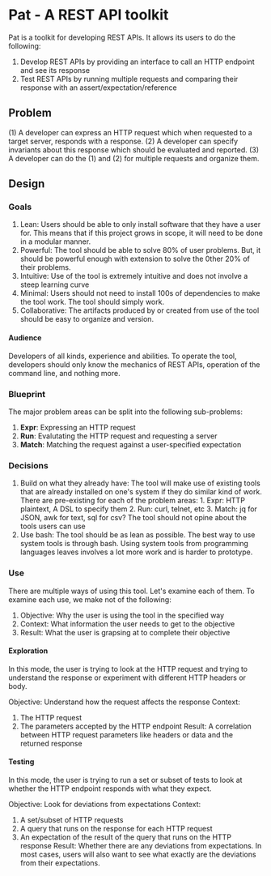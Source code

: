 # Pat - A REST API toolkit
Pat is a toolkit for developing REST APIs.
It allows its users to do the following:
1. Develop REST APIs by providing an interface to call an HTTP endpoint and see its response
2. Test REST APIs by running multiple requests and comparing their response with an assert/expectation/reference

## Problem
(1) A developer can express an HTTP request which when requested to a target server, responds with a response.
(2) A developer can specify invariants about this response which should be evaluated and reported.
(3) A developer can do the (1) and (2) for multiple requests and organize them.

## Design
### Goals
1.  Lean: Users should be able to only install software that they have a user for. This means that if this project grows in scope, it will need to be done in a modular manner.
2.  Powerful: The tool should be able to solve 80% of user problems. But, it should be powerful enough with extension to solve the 0ther 20% of their problems.
3.  Intuitive:  Use of the tool is extremely intuitive and does not involve a steep learning curve
4.  Minimal: Users should not need to install 100s of dependencies to make the tool work. The tool should simply work.
5.  Collaborative: The artifacts produced by or created from use of the tool should be easy to organize and version.

#### Audience
Developers of all kinds, experience and abilities.
To operate the tool, developers should only know the mechanics of REST APIs,
operation of the command line, and nothing more.

### Blueprint
The major problem areas can be split into the following sub-problems:
1.  **Expr**: Expressing an HTTP request
2.  **Run**: Evalutating the HTTP request and requesting a server
3.  **Match**: Matching the request against a user-specified expectation


### Decisions
1.  Build on what they already have:
        The tool will make use of existing tools that are already installed on one's system if they do similar kind of work.
        There are pre-existing for each of the problem areas:
        1. Expr: HTTP plaintext, A DSL to specify them
        2. Run: curl, telnet, etc
        3. Match: jq for JSON, awk for text, sql for csv?
        The tool should not opine about the tools users can use
2. Use bash:
        The tool should be as lean as possible. The best way to use system tools is through bash.
        Using system tools from programming languages leaves involves a lot more work and is harder to prototype.

### Use
There are multiple ways of using this tool. Let's examine each of them.
To examine each use, we make not of the following:
1. Objective: Why the user is using the tool in the specified way
2. Context: What information the user needs to get to the objective
3. Result: What the user is grapsing at to complete their objective

#### Exploration
In this mode, the user is trying to look at the HTTP request and trying to understand
the response or experiment with different HTTP headers or body.

Objective: Understand how the request affects the response
Context:
1.  The HTTP request
2.  The parameters accepted by the HTTP endpoint
Result: A correlation between HTTP request parameters like headers or data and the returned response

#### Testing
In this mode, the user is trying to run a set or subset of tests to look at whether
the HTTP endpoint responds with what they expect.

Objective: Look for deviations from expectations
Context:
1.  A set/subset of HTTP requests
2.  A query that runs on the response for each HTTP request
3.  An expectation of the result of the query that runs on the HTTP response
Result: Whether there are any deviations from expectations.
In most cases, users will also want to see what exactly are the deviations from their expectations.
